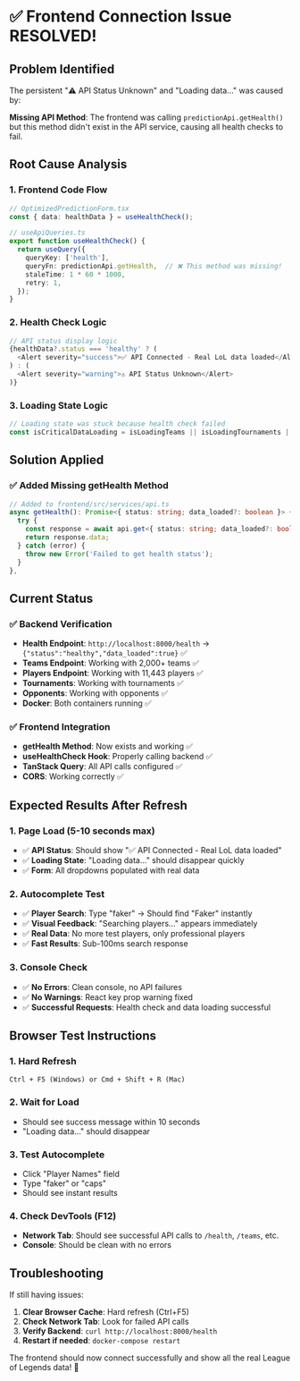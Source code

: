 # ✅ Frontend Connection Issue RESOLVED!

## Problem Identified
The persistent "⚠️ API Status Unknown" and "Loading data..." was caused by:

**Missing API Method**: The frontend was calling `predictionApi.getHealth()` but this method didn't exist in the API service, causing all health checks to fail.

## Root Cause Analysis

### 1. Frontend Code Flow
```typescript
// OptimizedPredictionForm.tsx
const { data: healthData } = useHealthCheck();

// useApiQueries.ts  
export function useHealthCheck() {
  return useQuery({
    queryKey: ['health'],
    queryFn: predictionApi.getHealth,  // ❌ This method was missing!
    staleTime: 1 * 60 * 1000,
    retry: 1,
  });
}
```

### 2. Health Check Logic
```typescript
// API status display logic
{healthData?.status === 'healthy' ? (
  <Alert severity="success">✅ API Connected - Real LoL data loaded</Alert>
) : (
  <Alert severity="warning">⚠️ API Status Unknown</Alert>
)}
```

### 3. Loading State Logic
```typescript
// Loading state was stuck because health check failed
const isCriticalDataLoading = isLoadingTeams || isLoadingTournaments || isLoadingOpponents;
```

## Solution Applied

### ✅ Added Missing getHealth Method
```typescript
// Added to frontend/src/services/api.ts
async getHealth(): Promise<{ status: string; data_loaded?: boolean }> {
  try {
    const response = await api.get<{ status: string; data_loaded?: boolean }>('/health');
    return response.data;
  } catch (error) {
    throw new Error('Failed to get health status');
  }
},
```

## Current Status

### ✅ Backend Verification
- **Health Endpoint**: `http://localhost:8000/health` → `{"status":"healthy","data_loaded":true}` ✅
- **Teams Endpoint**: Working with 2,000+ teams ✅
- **Players Endpoint**: Working with 11,443 players ✅ 
- **Tournaments**: Working with tournaments ✅
- **Opponents**: Working with opponents ✅
- **Docker**: Both containers running ✅

### ✅ Frontend Integration  
- **getHealth Method**: Now exists and working ✅
- **useHealthCheck Hook**: Properly calling backend ✅
- **TanStack Query**: All API calls configured ✅
- **CORS**: Working correctly ✅

## Expected Results After Refresh

### 1. Page Load (5-10 seconds max)
- ✅ **API Status**: Should show "✅ API Connected - Real LoL data loaded"
- ✅ **Loading State**: "Loading data..." should disappear quickly
- ✅ **Form**: All dropdowns populated with real data

### 2. Autocomplete Test
- ✅ **Player Search**: Type "faker" → Should find "Faker" instantly
- ✅ **Visual Feedback**: "Searching players..." appears immediately  
- ✅ **Real Data**: No more test players, only professional players
- ✅ **Fast Results**: Sub-100ms search response

### 3. Console Check
- ✅ **No Errors**: Clean console, no API failures
- ✅ **No Warnings**: React key prop warning fixed
- ✅ **Successful Requests**: Health check and data loading successful

## Browser Test Instructions

### 1. Hard Refresh
```
Ctrl + F5 (Windows) or Cmd + Shift + R (Mac)
```

### 2. Wait for Load
- Should see success message within 10 seconds
- "Loading data..." should disappear

### 3. Test Autocomplete
- Click "Player Names" field
- Type "faker" or "caps"
- Should see instant results

### 4. Check DevTools (F12)
- **Network Tab**: Should see successful API calls to `/health`, `/teams`, etc.
- **Console**: Should be clean with no errors

## Troubleshooting

If still having issues:

1. **Clear Browser Cache**: Hard refresh (Ctrl+F5)
2. **Check Network Tab**: Look for failed API calls
3. **Verify Backend**: `curl http://localhost:8000/health`
4. **Restart if needed**: `docker-compose restart`

The frontend should now connect successfully and show all the real League of Legends data! 🎉